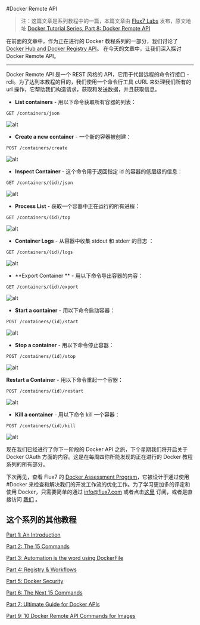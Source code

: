 #Docker Remote API


>注：这篇文章是系列教程中的一篇，本篇文章由 [Flux7 Labs](https://twitter.com/Flux7Labs) 发布，原文地址 [Docker Tutorial Series, Part 8: Docker Remote API](http://blog.flux7.com/blogs/docker/docker-tutorial-series-part-8-docker-remote-api)

在前面的文章中，作为正在进行的 Docker 教程系列的一部分，我们讨论了  [Docker Hub and Docker Registry API](http://flux7.com/blogs/docker/docker-tutorial-series-part-7-ultimate-guide-for-docker-apis/)。 在今天的文章中，让我们深入探讨 Docker Remote API。

---

Docker Remote API 是一个 REST 风格的 API，它用于代替远程的命令行接口 - rcli。为了达到本教程的目的，我们使用一个命令行工具 cURL 来处理我们所有的 url 操作，它帮助我们构造请求，获取和发送数据，并且获取信息。

- **List containers** - 用以下命令获取所有容器的列表：
 ```
 GET /containers/json
 ```
 ![alt](http://resource.docker.cn/get-all-containers.png)
 
- **Create a new container** - 一个新的容器被创建：
 ```
 POST /containers/create
 ```
 ![alt](http://resource.docker.cn/docker-create-container.png)

- **Inspect Container** - 这个命令用于返回指定 id 的容器的低层级的信息：
```
GET /containers/(id)/json
```
![alt](http://resource.docker.cn/docker-inspect-a-container.png) 

- **Process List** - 获取一个容器中正在运行的所有进程： 
```
GET /containers/(id)/top
```
![alt](http://resource.docker.cn/docker-container-top.png)

- **Container Logs** - 从容器中收集 stdout 和 stderr 的日志 ：
```
GET /containers/(id)/logs
```
![alt](http://resource.docker.cn/docker-container-logs.png)

- **Export Container ** - 用以下命令导出容器的内容：
```
GET /containers/(id)/export
```
![alt](http://resource.docker.cn/docker-export-container.png)

- **Start a container** - 用以下命令启动容器：
```
POST /containers/(id)/start
```
![alt](http://resource.docker.cn/docker-start-container.png)

- **Stop a container** - 用以下命令停止容器：
```
POST /containers/(id)/stop
```

![alt](http://resource.docker.cn/docker-stop-a-container.png)

**Restart a Container** - 用以下命令重起一个容器：
```
POST /containers/(id)/restart
```
![alt](http://resource.docker.cn/docker-restart-a-container.png)

- **Kill a container** - 用以下命令 kill 一个容器：
```
POST /containers/(id)/kill
```
![alt](http://resource.docker.cn/docker-kill-a-container.png)

现在我们已经进行了你下一阶段的 Docker API 之旅，下个星期我们将开启关于 Docker OAuth 方面的内容。这是在每周四你所能发现的正在进行的 Docker 教程系列的所有部分。

下次再见，查看 Flux7 的 [Docker Assessment Program](http://flux7.com/docker-assessment-package/)，它被设计于通过使用 #Docker 来检查和解决我们的开发工作流的优化工作。为了学习更加多的评定和使用 Docker，只需要简单的通过 info@flux7.com 或者点击[这里](http://flux7.com/docker-assessment-package/) 订阅，或者是直接访问 [我们](http://flux7.com/docker-solution/) 。

## 这个系列的其他教程

[Part 1: An Introduction](http://flux7.com/blogs/docker/docker-tutorial-series-part-1-an-introduction/)

[Part 2: The 15 Commands](http://flux7.com/blogs/docker/docker-tutorial-series-part-2-the-15-commands/)

[Part 3: Automation is the word using DockerFile](http://flux7.com/blogs/docker/docker-tutorial-series-part-3-automation-is-the-word-using-dockerfile/)

[Part 4: Registry & Workflows](http://flux7.com/blogs/docker/docker-tutorial-series-part-4-registry-workflows/)

[Part 5: Docker Security](http://flux7.com/blogs/docker/docker-tutorial-series-part-5-docker-security/)

[Part 6: The Next 15 Commands](http://flux7.com/blogs/docker/docker-commands/)

[Part 7: Ultimate Guide for Docker APIs](http://flux7.com/blogs/docker/docker-tutorial-series-part-7-ultimate-guide-for-docker-apis/)

[Part 9: 10 Docker Remote API Commands for Images](http://blog.flux7.com/blogs/docker/docker-tutorial-series-part-9-10-docker-remote-api-commands-for-images)


  [1]: http://flux7.com/
  [2]: http://flux7.com/blogs/docker/docker-tutorial-series-part-8-docker-remote-api/?utm_source=Docker%20News&utm_campaign=f90a032721-Docker_0_5_0_7_18_2013&utm_medium=email&utm_term=0_c0995b6e8f-f90a032721-235715137
  [3]: http://flux7.com/blogs/docker/docker-tutorial-series-part-7-ultimate-guide-for-docker-apis/
  [4]: http://flux7.com/wp-content/uploads/get-all-containers.png
  [5]: http://flux7.com/wp-content/uploads/docker-create-container.png
  [6]: http://flux7.com/wp-content/uploads/docker-inspect-a-container.png
  [7]: http://flux7.com/wp-content/uploads/docker-container-top.png
  [8]: http://flux7.com/wp-content/uploads/docker-container-logs.png
  [9]: http://flux7.com/wp-content/uploads/docker-export-container.png
  [10]: http://flux7.com/wp-content/uploads/docker-start-container.png
  [11]: http://flux7.com/wp-content/uploads/docker-stop-a-container.png
  [12]: http://flux7.com/wp-content/uploads/docker-restart-a-container.png
  [13]: http://flux7.com/wp-content/uploads/docker-kill-a-container.png
  [14]: http://flux7.com/docker-assessment-package/
  [15]: http://flux7.com/docker-assessment-package/
  [16]: http://flux7.com/docker-solution/
  [17]: http://flux7.com/blogs/docker/docker-tutorial-series-part-1-an-introduction/
  [18]: http://flux7.com/blogs/docker/docker-tutorial-series-part-2-the-15-commands/
  [19]: http://flux7.com/blogs/docker/docker-tutorial-series-part-3-automation-is-the-word-using-dockerfile/docker/docker-tutorial-series-part-2-the-15-commands/
  [20]: http://flux7.com/blogs/docker/docker-tutorial-series-part-4-registry-workflows/
  [21]: http://flux7.com/blogs/docker/docker-tutorial-series-part-5-docker-security/
  [22]: http://flux7.com/blogs/docker/docker-commands/
  [23]: http://flux7.com/blogs/docker/docker-tutorial-series-part-7-ultimate-guide-for-docker-apis/
